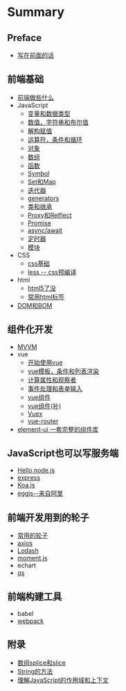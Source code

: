 # Summary

## Preface
* [写在前面的话](README.md)

## 前端基础
* [前端做些什么](chapter1.md)
* JavaScript
    * [变量和数据类型](javascriptru-ge-men/bian-liang-he-shu-ju-lei-xing.md)
    * [数值，字符串和布尔值](javascriptru-ge-men/shu-zhi-he-zi-fu-chuan.md)
    * [解构赋值](javascriptru-ge-men/jie-gou-fu-zhi.md)
    * [运算符，条件和循环](javascriptru-ge-men/tiao-jian-he-xun-huan.md)
    * [对象](javascriptru-ge-men/dui-xiang.md)
    * [数组](javascriptru-ge-men/shu-zu.md)
    * [函数](javascriptru-ge-men/han-shu.md)
    * [Symbol](javascriptru-ge-men/symbo.md)
    * [Set和Map](javascriptru-ge-men/sethe-map.md)
    * [迭代器](javascriptru-ge-men/iterator.md)
    * [generators](javascriptru-ge-men/generators.md)
    * [类和继承](javascriptru-ge-men/lei.md)
    * [Proxy和Relflect](javascriptru-ge-men/proxyhe-relflect.md)
    * [Promise](javascriptru-ge-men/promise.md)
    * [async/await](javascriptru-ge-men/asyncawait.md)
    * [定时器](javascriptru-ge-men/ding-shi-qi.md)
    * [模块](javascriptru-ge-men/mo-kuai.md)
* CSS
    * [css基础](css/cssji-chu.md)
    * [less -- css预编译](css/less-cssyu-bian-yi.md)
* html
    * [html5了没](chapter1/html/html5le-mei.md)
    * [常用html标签](chapter1/html/chang-yong-html-biao-qian.md)
* [DOM和BOM](domhe-bom.md)

## 组件化开发
* [MVVM](zu-jian-hua-kai-fa/mvkai-fa.md)
* vue
    * [开始使用vue](zu-jian-hua-kai-fa/vueji-chu/kai-shi-shi-yong-vue.md)
    * [vue模板，条件和列表渲染](zu-jian-hua-kai-fa/vueji-chu/template-condition-list.md)
    * [计算属性和观察者](zu-jian-hua-kai-fa/vueji-chu/computed-watch.md)
    * [事件处理和表单输入](zu-jian-hua-kai-fa/vueji-chu/event-form.md)
    * [vue组件](zu-jian-hua-kai-fa/vueji-chu/vue-components.md)
    * [vue组件(补)](zu-jian-hua-kai-fa/vueji-chu/vue-components-append.md)
    * [Vuex](zu-jian-hua-kai-fa/vueji-chu/vuex.md)
    * [vue-router](zu-jian-hua-kai-fa/vueji-chu/vue-router.md)
* [element-ui 一套完整的组件库](zu-jian-hua-kai-fa/element-ui.md)

## JavaScript也可以写服务端
* [Hello node.js](javascriptye-ke-yi-xie-fu-wu-duan/nodejsle-mei.md)
* [express](javascriptye-ke-yi-xie-fu-wu-duan/express.md)
* [Koa.js](javascriptye-ke-yi-xie-fu-wu-duan/koajs.md)
* [eggjs--来自阿里](javascriptye-ke-yi-xie-fu-wu-duan/eggjslai-zi-a-li.md)

## 前端开发用到的轮子
* [常用的轮子](qian-duan-kai-fa-yong-dao-de-lun-zi/chang-yong-de-lun-zi.md)
* [axios](qian-duan-kai-fa-yong-dao-de-lun-zi/axios.md)
* [Lodash](qian-duan-kai-fa-yong-dao-de-lun-zi/lodash.md)
* [moment.js](qian-duan-kai-fa-yong-dao-de-lun-zi/momentjs.md)
* echart
* [qs](qian-duan-kai-fa-yong-dao-de-lun-zi/qs.md)

## 前端构建工具
* babel
* [webpack](qian-duan-gou-jian-gong-ju/webpack.md)

## 附录
* [数组splice和slice](appendix/spliceAndSlice.md)
* [String的方法](appendix/string-method.md)
* [理解JavaScript的作用域和上下文](appendix/contextAndScope.md)

